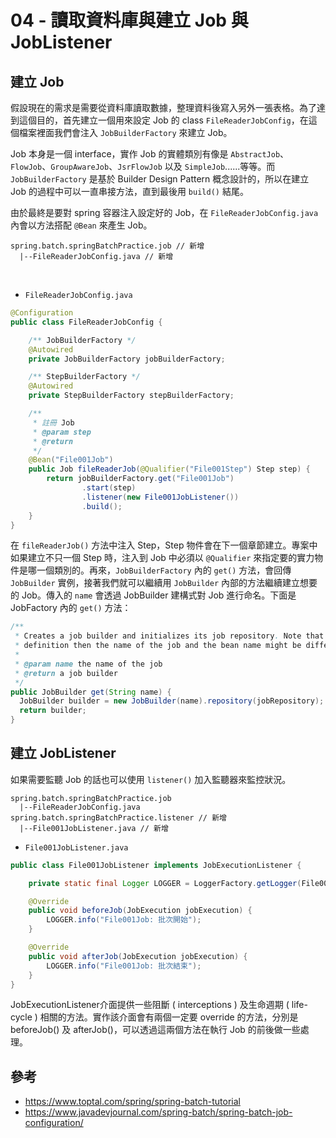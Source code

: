 # 04 - 讀取資料庫與建立 Job 與 JobListener
## 建立 Job
假設現在的需求是需要從資料庫讀取數據，整理資料後寫入另外一張表格。為了達到這個目的，首先建立一個用來設定 Job 的 class `FileReaderJobConfig`，在這個檔案裡面我們會注入 `JobBuilderFactory` 來建立 Job。

Job 本身是一個 interface，實作 Job 的實體類別有像是 `AbstractJob`、`FlowJob`、`GroupAwareJob`、`JsrFlowJob` 以及 `SimpleJob`......等等。而 `JobBuilderFactory` 是基於 Builder Design Pattern 概念設計的，所以在建立 Job 的過程中可以一直串接方法，直到最後用 `build()` 結尾。

由於最終是要對 spring 容器注入設定好的 Job，在 `FileReaderJobConfig.java` 內會以方法搭配 `@Bean` 來產生 Job。

```
spring.batch.springBatchPractice.job // 新增
  |--FileReaderJobConfig.java // 新增
```
<br/>

* `FileReaderJobConfig.java`
```java
@Configuration
public class FileReaderJobConfig {

	/** JobBuilderFactory */
	@Autowired
	private JobBuilderFactory jobBuilderFactory;

	/** StepBuilderFactory */
	@Autowired
	private StepBuilderFactory stepBuilderFactory;

	/**
	 * 註冊 Job
	 * @param step
	 * @return
	 */
	@Bean("File001Job")
	public Job fileReaderJob(@Qualifier("File001Step") Step step) {
		return jobBuilderFactory.get("File001Job")
				.start(step)
				.listener(new File001JobListener())
				.build();
	}
}
```
在 `fileReaderJob()` 方法中注入 Step，Step 物件會在下一個章節建立。專案中如果建立不只一個 Step 時，注入到 Job 中必須以 `@Qualifier` 來指定要的實力物件是哪一個類別的。再來，`JobBuilderFactory` 內的 `get()` 方法，會回傳 `JobBuilder` 實例，接著我們就可以繼續用 `JobBuilder` 內部的方法繼續建立想要的 Job。傳入的 `name` 會透過 JobBuilder 建構式對 Job 進行命名。下面是 JobFactory 內的 `get()` 方法：
```java
/**
 * Creates a job builder and initializes its job repository. Note that if the builder is used to create a &#64;Bean
 * definition then the name of the job and the bean name might be different.
 * 
 * @param name the name of the job
 * @return a job builder
 */
public JobBuilder get(String name) {
  JobBuilder builder = new JobBuilder(name).repository(jobRepository);
  return builder;
}
```

## 建立 JobListener
如果需要監聽 Job 的話也可以使用 `listener()` 加入監聽器來監控狀況。
```
spring.batch.springBatchPractice.job
  |--FileReaderJobConfig.java 
spring.batch.springBatchPractice.listener // 新增
  |--File001JobListener.java // 新增
```

* `File001JobListener.java`
```java
public class File001JobListener implements JobExecutionListener {

	private static final Logger LOGGER = LoggerFactory.getLogger(File001JobListener.class);

	@Override
	public void beforeJob(JobExecution jobExecution) {
		LOGGER.info("File001Job: 批次開始");
	}

	@Override
	public void afterJob(JobExecution jobExecution) {
		LOGGER.info("File001Job: 批次結束");
	}
}
```
JobExecutionListener介面提供一些阻斷 ( interceptions ) 及生命週期 ( life-cycle ) 相關的方法。實作該介面會有兩個一定要 override 的方法，分別是 beforeJob() 及 afterJob()，可以透過這兩個方法在執行 Job 的前後做一些處理。

## 參考
* https://www.toptal.com/spring/spring-batch-tutorial
* https://www.javadevjournal.com/spring-batch/spring-batch-job-configuration/
